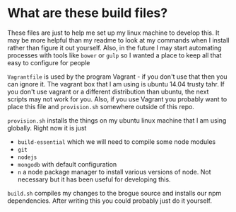 What are these build files?
==========================

These files are just to help me set up my linux machine to develop this. It may be more helpful than my readme to look at my commands when I install rather than figure it out yourself.  Also, in the future I may start automating processes with tools like `bower` or `gulp` so I wanted a place to keep all that easy to configure for people

`Vagrantfile` is used by the program Vagrant - if you don't use that then you can ignore it.  The vagrant box that I am using is ubuntu 14.04 trusty tahr.  If you don't use vagrant or a different distribution than ubuntu, the next scripts may not work for you.  Also, if you use Vagrant you probably want to place this file and `provision.sh` somewhere outside of this repo.

`provision.sh` installs the things on my ubuntu linux machine that I am using globally.  Right now it is just
 - `build-essential` which we will need to compile some node modules
 - `git`
 - `nodejs`
 - `mongodb` with default configuration
 - `n` a node package manager to install various versions of node.  Not necessary but it has been useful for developing this.

`build.sh` compiles my changes to the brogue source and installs our npm dependencies. After writing this you could probably just do it yourself.
